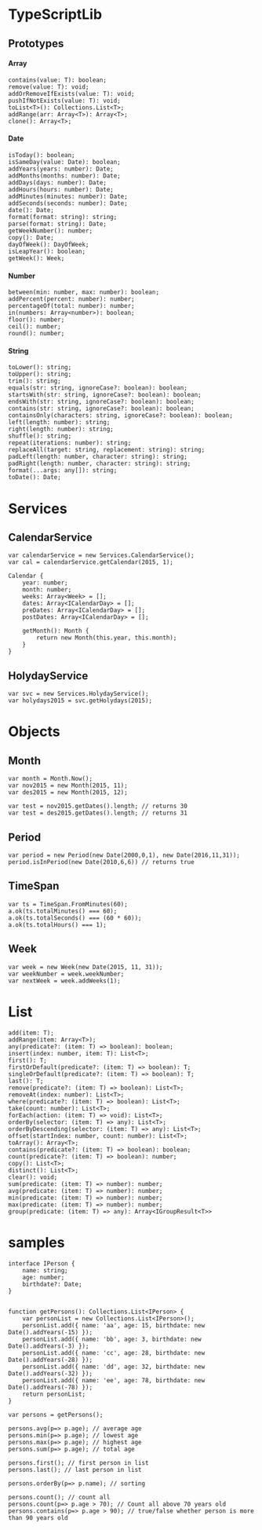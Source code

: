 # TypeScriptLib


## Prototypes
#### Array

    contains(value: T): boolean;
    remove(value: T): void;
    addOrRemoveIfExists(value: T): void;
    pushIfNotExists(value: T): void;
    toList<T>(): Collections.List<T>;
    addRange(arr: Array<T>): Array<T>;
    clone(): Array<T>;

#### Date

    isToday(): boolean;
    isSameDay(value: Date): boolean;
    addYears(years: number): Date;
    addMonths(months: number): Date;
    addDays(days: number): Date;
    addHours(hours: number): Date;
    addMinutes(minutes: number): Date;
    addSeconds(seconds: number): Date;
    date(): Date;
    format(format: string): string;
    parse(format: string): Date;
    getWeekNumber(): number;
    copy(): Date;
    dayOfWeek(): DayOfWeek;
    isLeapYear(): boolean;
    getWeek(): Week;

#### Number

    between(min: number, max: number): boolean;
    addPercent(percent: number): number;
    percentageOf(total: number): number;
    in(numbers: Array<number>): boolean;
    floor(): number;
    ceil(): number;
    round(): number;

#### String

    toLower(): string;
    toUpper(): string;
    trim(): string;
    equals(str: string, ignoreCase?: boolean): boolean;
    startsWith(str: string, ignoreCase?: boolean): boolean;
    endsWith(str: string, ignoreCase?: boolean): boolean;
    contains(str: string, ignoreCase?: boolean): boolean;
    containsOnly(characters: string, ignoreCase?: boolean): boolean;
    left(length: number): string;
    right(length: number): string;
    shuffle(): string;
    repeat(iterations: number): string;
    replaceAll(target: string, replacement: string): string;
    padLeft(length: number, character: string): string;
    padRight(length: number, character: string): string;
    format(...args: any[]): string;
    toDate(): Date;



# Services

## CalendarService

    var calendarService = new Services.CalendarService();
    var cal = calendarService.getCalendar(2015, 1);

    Calendar {
        year: number;
        month: number;
        weeks: Array<Week> = [];
        dates: Array<ICalendarDay> = [];
        preDates: Array<ICalendarDay> = [];
        postDates: Array<ICalendarDay> = [];

        getMonth(): Month {
            return new Month(this.year, this.month);
        }
    }


## HolydayService

    var svc = new Services.HolydayService();
    var holydays2015 = svc.getHolydays(2015);


# Objects

## Month

    var month = Month.Now();
    var nov2015 = new Month(2015, 11);
    var des2015 = new Month(2015, 12);

    var test = nov2015.getDates().length; // returns 30
    var test = des2015.getDates().length; // returns 31


## Period

    var period = new Period(new Date(2000,0,1), new Date(2016,11,31));
    period.isInPeriod(new Date(2010,6,6)) // returns true

## TimeSpan

    var ts = TimeSpan.FromMinutes(60);
    a.ok(ts.totalMinutes() === 60);
    a.ok(ts.totalSeconds() === (60 * 60));
    a.ok(ts.totalHours() === 1);

## Week

    var week = new Week(new Date(2015, 11, 31));
    var weekNumber = week.weekNumber;
    var nextWeek = week.addWeeks(1);


# List

    add(item: T);
    addRange(item: Array<T>);
    any(predicate?: (item: T) => boolean): boolean;
    insert(index: number, item: T): List<T>;
    first(): T;
    firstOrDefault(predicate?: (item: T) => boolean): T;
    singleOrDefault(predicate?: (item: T) => boolean): T;
    last(): T;
    remove(predicate?: (item: T) => boolean): List<T>;
    removeAt(index: number): List<T>;
    where(predicate?: (item: T) => boolean): List<T>;
    take(count: number): List<T>;
    forEach(action: (item: T) => void): List<T>;
    orderBy(selector: (item: T) => any): List<T>;
    orderByDescending(selector: (item: T) => any): List<T>;
    offset(startIndex: number, count: number): List<T>;
    toArray(): Array<T>;
    contains(predicate?: (item: T) => boolean): boolean;
    count(predicate?: (item: T) => boolean): number;
    copy(): List<T>;
    distinct(): List<T>;
    clear(): void;
    sum(predicate: (item: T) => number): number;
    avg(predicate: (item: T) => number): number;
    min(predicate: (item: T) => number): number;
    max(predicate: (item: T) => number): number;
    group(predicate: (item: T) => any): Array<IGroupResult<T>>

# samples

    interface IPerson {
        name: string;
        age: number;
        birthdate?: Date;
    }


    function getPersons(): Collections.List<IPerson> {
        var personList = new Collections.List<IPerson>();
        personList.add({ name: 'aa', age: 15, birthdate: new Date().addYears(-15) });
        personList.add({ name: 'bb', age: 3, birthdate: new Date().addYears(-3) });
        personList.add({ name: 'cc', age: 28, birthdate: new Date().addYears(-28) });
        personList.add({ name: 'dd', age: 32, birthdate: new Date().addYears(-32) });
        personList.add({ name: 'ee', age: 78, birthdate: new Date().addYears(-78) });
        return personList;
    }

    var persons = getPersons();

    persons.avg(p=> p.age); // average age
    persons.min(p=> p.age); // lowest age
    persons.max(p=> p.age); // highest age
    persons.sum(p=> p.age); // total age

    persons.first(); // first person in list
    persons.last(); // last person in list

    persons.orderBy(p=> p.name); // sorting

    persons.count(); // count all 
    persons.count(p=> p.age > 70); // Count all above 70 years old
    persons.contains(p=> p.age > 90); // true/false whether person is more than 90 years old

